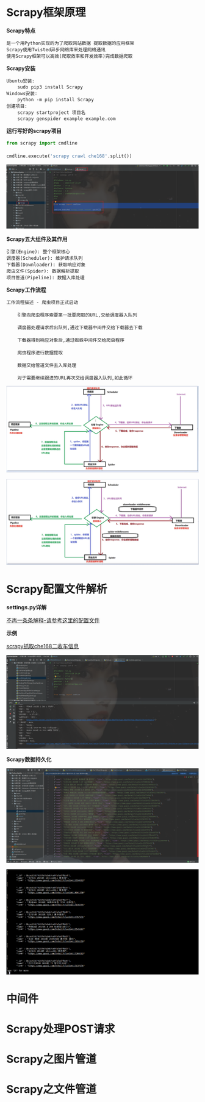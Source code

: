 # Scrapy框架原理

**Scrapy特点**

```text
是一个用Python实现的为了爬取网站数据 提取数据的应用框架
Scrapy使用Twisted异步网络库来处理网络通讯
使用Scrapy框架可以高效(爬取效率和开发效率)完成数据爬取
```

**Scrapy安装**

```text
Ubuntu安装:
    sudo pip3 install Scrapy
Windows安装:
    python -m pip install Scrapy
创建项目:
    scrapy startproject 项目名
    scrapy genspider example example.com
```

**运行写好的scrapy项目**
```python
from scrapy import cmdline

cmdline.execute('scrapy crawl che168'.split())
```
![img_57.png](../Image/img_57.png)

**Scrapy五大组件及其作用**

```text
引擎(Engine): 整个框架核心
调度器(Scheduler): 维护请求队列
下载器(Downloader): 获取响应对象
爬虫文件(Spider): 数据解析提取
项目管道(Pipeline): 数据入库处理
```

**Scrapy工作流程**

```text
工作流程描述 - 爬虫项目正式启动
    
    引擎向爬虫程序索要第一批要爬取的URL,交给调度器入队列
    
    调度器处理请求后出队列,通过下载器中间件交给下载器去下载
    
    下载器得到响应对象后,通过蜘蛛中间件交给爬虫程序
    
    爬虫程序进行数据提取
    
    数据交给管道文件去入库处理
    
    对于需要继续跟进的URL再次交给调度器入队列,如此循环
```

![img.png](../Image/img_19.png)

![img_1.png](../Image/img_20.png)

# Scrapy配置文件解析

**settings.py详解**

[不再一条条解释-请参考这里的配置文件](https://github.com/LiuShiYa-github/PythonSpider/blob/master/07%E7%AC%AC%E4%B8%83%E7%AB%A0%EF%BC%9AScrapy%E6%A1%86%E6%9E%B6%2B%E4%B8%AD%E9%97%B4%E4%BB%B6/Che168-middlewares/Che168/settings.py)


**示例**

[scrapy抓取che168二收车信息](https://github.com/LiuShiYa-github/PythonSpider/tree/master/07%E7%AC%AC%E4%B8%83%E7%AB%A0%EF%BC%9AScrapy%E6%A1%86%E6%9E%B6%2B%E4%B8%AD%E9%97%B4%E4%BB%B6/Che168)

![img_58.png](../Image/img_58.png)

**Scrapy数据持久化**

![img_60.png](../Image/img_60.png)

![img_59.png](../Image/img_59.png)


# 中间件

# Scrapy处理POST请求

# Scrapy之图片管道

# Scrapy之文件管道



